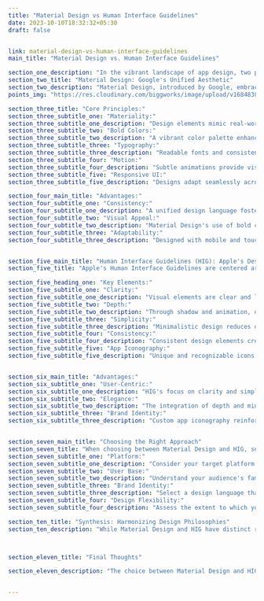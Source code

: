 ```yaml
---
title: "Material Design vs Human Interface Guidelines"
date: 2023-10-10T18:32:32+05:30
draft: false


link: material-design-vs-human-interface-guidelines
main_title: "Material Design vs. Human Interface Guidelines"

section_one_description: "In the vibrant landscape of app design, two prominent trends, Material Design and Human Interface Guidelines (HIG), stand out for shaping the visual and interactive aspects of mobile and web applications. This article dives into the distinctive features of Material Design and HIG, unraveling their philosophies and helping designers navigate their creative journey."
section_two_title: "Material Design: Google's Unified Aesthetic"
section_two_description: "Material Design, introduced by Google, embraces a philosophy of realism, offering a consistent design language across platforms. It incorporates tactile, real-world elements to create a visually pleasing and intuitive user experience."
points_img: "https://res.cloudinary.com/biggworks/image/upload/v1684838348/Group_11544_lwrsg0.png"

section_three_title: "Core Principles:"
section_three_subtitle_one: "Materiality:"
section_three_subtitle_one_description: "Design elements mimic real-world materials, creating depth and motion."
section_three_subtitle_two: "Bold Colors:"
section_three_subtitle_two_description: "A vibrant color palette enhances visual hierarchy and engagement."
section_three_subtitle_three: "Typography:"
section_three_subtitle_three_description: "Readable fonts and consistent typography elevate user comprehension."
section_three_subtitle_four: "Motion:"
section_three_subtitle_four_description: "Subtle animations provide visual cues and add elegance to interactions."
section_three_subtitle_five: "Responsive UI:"
section_three_subtitle_five_description: "Designs adapt seamlessly across devices, enhancing accessibility."

section_four_main_title: "Advantages:"
section_four_subtitle_one: "Consistency:"
section_four_subtitle_one_description: "A unified design language fosters familiarity and ease of use."
section_four_subtitle_two: "Visual Appeal:"
section_four_subtitle_two_description: "Material Design's use of bold colors and motion creates engaging interfaces."
section_four_subtitle_three: "Adaptability:"
section_four_subtitle_three_description: "Designed with mobile and touch interfaces in mind, Material Design seamlessly scales across platforms."


section_five_main_title: "Human Interface Guidelines (HIG): Apple's Design Principles"
section_five_title: "Apple's Human Interface Guidelines are centered around clarity, depth, and purpose. HIG embraces minimalism and simplicity while prioritizing user-focused experiences."

section_five_heading_one: "Key Elements:"
section_five_subtitle_one: "Clarity:"
section_five_subtitle_one_description: "Visual elements are clear and legible, ensuring ease of use."
section_five_subtitle_two: "Depth:"
section_five_subtitle_two_description: "Through shadow and animation, depth adds realism and hierarchy."
section_five_subtitle_three: "Simplicity:"
section_five_subtitle_three_description: "Minimalistic design reduces distractions, focusing on core functionality."
section_five_subtitle_four: "Consistency:"
section_five_subtitle_four_description: "Consistent design elements create a cohesive experience."
section_five_subtitle_five: "App Iconography:"
section_five_subtitle_five_description: "Unique and recognizable icons enhance brand identity and usability."


section_six_main_title: "Advantages:"
section_six_subtitle_one: "User-Centric:"
section_six_subtitle_one_description: "HIG's focus on clarity and simplicity prioritizes user needs."
section_six_subtitle_two: "Elegance:"
section_six_subtitle_two_description: "The integration of depth and minimalism results in visually elegant interfaces."
section_six_subtitle_three: "Brand Identity:"
section_six_subtitle_three_description: "Custom app iconography reinforces brand recognition"


section_seven_main_title: "Choosing the Right Approach"
section_seven_title: "When choosing between Material Design and HIG, several factors come into play:"
section_seven_subtitle_one: "Platform:"
section_seven_subtitle_one_description: "Consider your target platform (Android or iOS) and user expectations."
section_seven_subtitle_two: "User Base:"
section_seven_subtitle_two_description: "Understand your audience's familiarity with design languages."
section_seven_subtitle_three: "Brand Identity:"
section_seven_subtitle_three_description: "Select a design language that aligns with your brand's visual identity."
section_seven_subtitle_four: "Design Flexibility:"
section_seven_subtitle_four_description: "Assess the extent to which you can adapt and customize the chosen design philosophy."

section_ten_title: "Synthesis: Harmonizing Design Philosophies"
section_ten_description: "While Material Design and HIG have distinct roots, designers often find ways to harmonize their principles for hybrid designs. Merging elements of both philosophies allows for unique, user-centric experiences that cater to diverse user bases."



section_eleven_title: "Final Thoughts"

section_eleven_description: "The choice between Material Design and HIG hinges on your app's nature, audience, and platform. By understanding the core principles of each philosophy, designers can create interfaces that are both visually appealing and user-focused. Remember, the ultimate goal is to craft interfaces that seamlessly integrate design and functionality, delighting users while delivering on their expectations."


---
```


